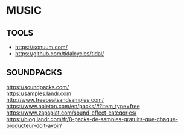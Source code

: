 # MUSIC

## TOOLS

- https://sonuum.com/
- https://github.com/tidalcycles/tidal/

## SOUNDPACKS

<p><a href="https://soundpacks.com/">https://soundpacks.com/</a><br>
<a href="https://samples.landr.com">https://samples.landr.com</a><br>
<a href="http://www.freebeatsandsamples.com/">http://www.freebeatsandsamples.com/</a><br>
<a href="https://www.ableton.com/en/packs/#?item_type=free">https://www.ableton.com/en/packs/#?item_type=free</a><br>
<a href="https://www.zapsplat.com/sound-effect-categories/">https://www.zapsplat.com/sound-effect-categories/</a><br>
<a href="https://blog.landr.com/fr/8-packs-de-samples-gratuits-que-chaque-producteur-doit-avoir/">https://blog.landr.com/fr/8-packs-de-samples-gratuits-que-chaque-producteur-doit-avoir/</a></p>